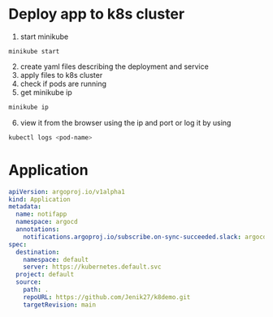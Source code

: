# Deploy app to k8s cluster

1. start minikube

```
minikube start
```

2. create yaml files describing the deployment and service
3. apply files to k8s cluster
4. check if pods are running
5. get minikube ip

```bash
minikube ip
```

6. view it from the browser using the ip and port or log it by using

```bash
kubectl logs <pod-name>
```

# Application

```yaml
apiVersion: argoproj.io/v1alpha1
kind: Application
metadata:
  name: notifapp
  namespace: argocd
  annotations:
    notifications.argoproj.io/subscribe.on-sync-succeeded.slack: argocd-channel
spec:
  destination:
    namespace: default
    server: https://kubernetes.default.svc
  project: default
  source:
    path: .
    repoURL: https://github.com/Jenik27/k8demo.git
    targetRevision: main
```
